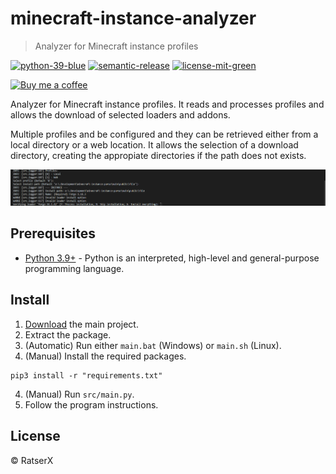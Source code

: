 # minecraft-instance-analyzer

> Analyzer for Minecraft instance profiles

[![python-39-blue](https://img.shields.io/badge/python-v3.9-blue)](https://www.python.org/)
[![semantic-release](https://img.shields.io/badge/%20%20%F0%9F%93%A6%F0%9F%9A%80-semantic--release-e10079.svg)](https://github.com/semantic-release/semantic-release)
[![license-mit-green](https://img.shields.io/badge/license-MIT-green)](https://github.com/RatserX/minecraft-instance-analyzer/blob/main/LICENSE)

[![Buy me a coffee](https://www.buymeacoffee.com/assets/img/guidelines/download-assets-sm-2.svg)](https://www.buymeacoffee.com/Ratser)

Analyzer for Minecraft instance profiles. It reads and processes profiles and allows the download of selected loaders and addons.

Multiple profiles and be configured and they can be retrieved either from a local directory or a web location. It allows the selection of a download directory, creating the appropiate directories if the path does not exists.

![Minecraft Instance Analyzer](https://raw.githubusercontent.com/RatserX/ratserx.github.io/master/public/images/minecraft-instance-analyzer.gif)

## Prerequisites

* [Python 3.9+](https://www.python.org/ftp/python/3.9.1/python-3.9.1-amd64.exe) - Python is an interpreted, high-level and general-purpose programming language.

## Install
1. [Download](https://github.com/RatserX/minecraft-instance-analyzer/archive/main.zip) the main project.
2. Extract the package.
3. (Automatic) Run either `main.bat` (Windows) or `main.sh` (Linux).
3. (Manual) Install the required packages.
```shell
pip3 install -r "requirements.txt"
```
4. (Manual) Run `src/main.py`.
3. Follow the program instructions.

## License

© RatserX
